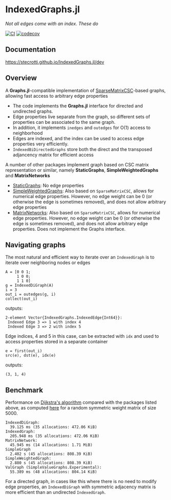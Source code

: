 # IndexedGraphs.jl

_Not all edges come with an index. These do_

[![CI](https://github.com/stecrotti/IndexedGraphs.jl/actions/workflows/ci.yml/badge.svg)](https://github.com/stecrotti/IndexedGraphs.jl/actions/workflows/ci.yml)
[![codecov](https://codecov.io/gh/stecrotti/IndexedGraphs.jl/branch/main/graph/badge.svg?token=CYLRPHU098)](https://codecov.io/gh/stecrotti/IndexedGraphs.jl)

## Documentation
https://stecrotti.github.io/IndexedGraphs.jl/dev

## Overview
A **Graphs.jl**-compatible implementation of [SparseMatrixCSC](https://github.com/JuliaLang/SparseArrays.jl)-based graphs, allowing fast access to arbitrary edge properties

* The code implements the **Graphs.jl** interface for directed and undirected graphs.
* Edge properties live separate from the graph, so different sets of properties can be associated to the same graph.
* In addition, it implements `inedges` and `outedges` for O(1) access to neighborhood
* Edges are indexed, and the index can be used to access edge properties very efficiently.
* `IndexedBiDirectedGraphs` store both the direct and the transposed adjancency matrix for efficient access

A number of other packages implement graph based on CSC matrix representation or similar, namely **StaticGraphs**, **SimpleWeightedGraphs** and **MatrixNetworks**

* [StaticGraphs](https://github.com/JuliaGraphs/StaticGraphs.jl): No edge properties
* [SimpleWeightedGraphs](https://github.com/JuliaGraphs/SimpleWeightedGraphs.jl): Also based on `SparseMatrixCSC`, allows for numerical edge properties. However, no edge weight can be 0 (or otherwise the edge is sometimes removed), and does not allow arbitrary edge properties
* [MatrixNetworks](https://github.com/JuliaGraphs/MatrixNetworks.jl): Also based on `SparseMatrixCSC`, allows for numerical edge properties. However, no edge weight can be 0 (or otherwise the edge is sometimes removed), and does not allow arbitrary edge properties. Does not implement the Graphs interface.

## Navigating graphs
The most natural and efficient way to iterate over an `IndexedGraph` is to iterate over neighboring nodes or edges
```
A = [0 0 1;
     1 0 0;
     1 1 0]
g = IndexedDiGraph(A)
i = 3
out_i = outedges(g, i)
collect(out_i)
```
outputs:
```
2-element Vector{IndexedGraphs.IndexedEdge{Int64}}:
 Indexed Edge 3 => 1 with index 4
 Indexed Edge 3 => 2 with index 5
```
Edge indices, 4 and 5 in this case, can be extracted with `idx` and used to access properties stored in a separate container
```
e = first(out_i)
src(e), dst(e), idx(e)
```
outputs:
```
(3, 1, 4)
```

## Benchmark
Performance on [Dijkstra's algorithm](https://en.wikipedia.org/wiki/Dijkstra%27s_algorithm) compared with the packages listed above, as computed [here](https://github.com/stecrotti/IndexedGraphs.jl/blob/main/benchmark/dijkstra_benchmark.jl) for a random symmetric weight matrix of size 5000.

```
IndexedDiGraph:
  39.125 ms (35 allocations: 472.06 KiB)
IndexedGraph:
  205.948 ms (35 allocations: 472.06 KiB)
MatrixNetwork:
  45.945 ms (14 allocations: 1.71 MiB)
SimpleGraph
  2.402 s (45 allocations: 808.39 KiB)
SimpleWeightedGraph:
  2.880 s (45 allocations: 808.39 KiB)
ValGraph (SimpleValueGraphs.Experimental):
  55.389 ms (48 allocations: 804.14 KiB)
```

For a directed graph, in cases like this where there is no need to modify edge properties, an `IndexedDiGraph` with symmetric adjacency matrix is more efficient than an undirected `IndexedGraph`.
